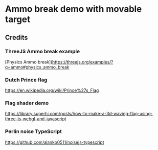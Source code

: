 # Ammo break demo with movable target

## Credits

### ThreeJS Ammo break example

[Physics Ammo break](https://threejs.org/examples/?q=ammo#physics_ammo_break

### Dutch Prince flag
https://en.wikipedia.org/wiki/Prince%27s_Flag

### Flag shader demo
https://library.superhi.com/posts/how-to-make-a-3d-waving-flag-using-three-js-webgl-and-javascript


### Perlin noise TypeScript
https://github.com/alanko0511/noisejs-typescript


